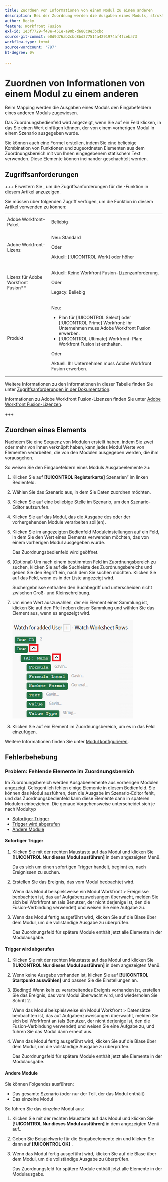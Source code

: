 ```yaml
---
title: Zuordnen von Informationen von einem Modul zu einem anderen
description: Bei der Zuordnung werden die Ausgaben eines Moduls, strukturiert in Elemente, den Eingabefeldern eines anderen Moduls zugewiesen.
author: Becky
feature: Workfront Fusion
exl-id: 1e3f7729-f48e-451e-a90b-d680c9e3bcbc
source-git-commit: e0d9d76ab2cbd8bd277514a4291974af4fceba73
workflow-type: tm+mt
source-wordcount: '797'
ht-degree: 0%

---
```


# Zuordnen von Informationen von einem Modul zu einem anderen

Beim Mapping werden die Ausgaben eines Moduls den Eingabefeldern eines anderen Moduls zugewiesen.

Das Zuordnungsbedienfeld wird angezeigt, wenn Sie auf ein Feld klicken, in das Sie einen Wert einfügen können, der von einem vorherigen Modul in einem Szenario ausgegeben wurde.

Sie können auch eine Formel erstellen, indem Sie eine beliebige Kombination von Funktionen und zugeordneten Elementen aus dem Zuordnungsbereich mit von Ihnen eingegebenem statischem Text verwenden. Diese Elemente können ineinander geschachtelt werden.

## Zugriffsanforderungen

+++ Erweitern Sie , um die Zugriffsanforderungen für die -Funktion in diesem Artikel anzuzeigen.

Sie müssen über folgenden Zugriff verfügen, um die Funktion in diesem Artikel verwenden zu können:

<table style="table-layout:auto">
 <col> 
 <col> 
 <tbody> 
  <tr> 
   <td role="rowheader">Adobe Workfront-Paket</td> 
   <td> <p>Beliebig</p> </td> 
  </tr> 
  <tr data-mc-conditions=""> 
   <td role="rowheader">Adobe Workfront-Lizenz</td> 
   <td> <p>Neu: Standard</p><p>Oder</p><p>Aktuell: [!UICONTROL Work] oder höher</p> </td> 
  </tr> 
  <tr> 
   <td role="rowheader">Lizenz für Adobe Workfront Fusion**</td> 
   <td>
   <p>Aktuell: Keine Workfront Fusion-Lizenzanforderung.</p>
   <p>Oder</p>
   <p>Legacy: Beliebig </p>
   </td> 
  </tr> 
  <tr> 
   <td role="rowheader">Produkt</td> 
   <td>
   <p>Neu:</p> <ul><li>Plan für [!UICONTROL Select] oder [!UICONTROL Prime] Workfront: Ihr Unternehmen muss Adobe Workfront Fusion erwerben.</li><li>[!UICONTROL Ultimate] Workfront-Plan: Workfront Fusion ist enthalten.</li></ul>
   <p>Oder</p>
   <p>Aktuell: Ihr Unternehmen muss Adobe Workfront Fusion erwerben.</p>
   </td> 
  </tr>
 </tbody> 
</table>

Weitere Informationen zu den Informationen in dieser Tabelle finden Sie unter [Zugriffsanforderungen in der Dokumentation](/help/workfront-fusion/references/licenses-and-roles/access-level-requirements-in-documentation.md).

Informationen zu Adobe Workfront Fusion-Lizenzen finden Sie unter [Adobe Workfront Fusion-Lizenzen](/help/workfront-fusion/set-up-and-manage-workfront-fusion/licensing-operations-overview/license-automation-vs-integration.md).

+++

## Zuordnen eines Elements

Nachdem Sie eine Sequenz von Modulen erstellt haben, indem Sie zwei oder mehr von ihnen verknüpft haben, kann jedes Modul Werte von Elementen verarbeiten, die von den Modulen ausgegeben werden, die ihm vorausgehen.

So weisen Sie den Eingabefeldern eines Moduls Ausgabeelemente zu:

1. Klicken Sie auf **[!UICONTROL Registerkarte]** Szenarien“ im linken Bedienfeld.
1. Wählen Sie das Szenario aus, in dem Sie Daten zuordnen möchten.
1. Klicken Sie auf eine beliebige Stelle im Szenario, um den Szenario-Editor aufzurufen.
1. Klicken Sie auf das Modul, das die Ausgabe des oder der vorhergehenden Module verarbeiten soll(en).
1. Klicken Sie im angezeigten Bedienfeld Moduleinstellungen auf ein Feld, in dem Sie den Wert eines Elements verwenden möchten, das von einem vorherigen Modul ausgegeben wurde.

   Das Zuordnungsbedienfeld wird geöffnet.

1. (Optional) Um nach einem bestimmten Feld im Zuordnungsbereich zu suchen, klicken Sie auf die Suchleiste des Zuordnungsbereichs und geben Sie den Begriff ein, nach dem Sie suchen möchten. Klicken Sie auf das Feld, wenn es in der Liste angezeigt wird.

   Suchergebnisse enthalten den Suchbegriff und unterscheiden nicht zwischen Groß- und Kleinschreibung.
1. Um einen Wert auszuwählen, der ein Element einer Sammlung ist, klicken Sie auf den Pfeil neben dieser Sammlung und wählen Sie das Element aus, wenn es angezeigt wird.

   ![Sammlungselement](assets/collection-dropdown.png)

1. Klicken Sie auf ein Element im Zuordnungsbereich, um es in das Feld einzufügen.

Weitere Informationen finden Sie unter [Modul konfigurieren](/help/workfront-fusion/create-scenarios/add-modules/configure-a-modules-settings.md).


## Fehlerbehebung

### Problem: Fehlende Elemente im Zuordnungsbereich

Im Zuordnungsbereich werden Ausgabeelemente aus vorherigen Modulen angezeigt. Gelegentlich fehlen einige Elemente in diesem Bedienfeld. Sie können das Modul ausführen, dem die Ausgabe im Szenario-Editor fehlt, und das Zuordnungsbedienfeld kann diese Elemente dann in späteren Modulen einbeziehen. Die genaue Vorgehensweise unterscheidet sich je nach Modultyp

* [Sofortiger Trigger](#instant-trigger)
* [Trigger wird abgerufen](#polling-trigger)
* [Andere Module](#other-modules)

#### Sofortiger Trigger

1. Klicken Sie mit der rechten Maustaste auf das Modul und klicken Sie **[!UICONTROL Nur dieses Modul ausführen]** in dem angezeigten Menü.

   Da es sich um einen sofortigen Trigger handelt, beginnt es, nach Ereignissen zu suchen.

1. Erstellen Sie das Ereignis, das vom Modul beobachtet wird.

   Wenn das Modul beispielsweise ein Modul Workfront > Ereignisse beobachten ist, das auf Aufgabenzuweisungen überwacht, melden Sie sich bei Workfront an (als Benutzer, der nicht derjenige ist, den die Fusion-Verbindung verwendet) und weisen Sie eine Aufgabe zu.

1. Wenn das Modul fertig ausgeführt wird, klicken Sie auf die Blase über dem Modul, um die vollständige Ausgabe zu überprüfen.

   Das Zuordnungsfeld für spätere Module enthält jetzt alle Elemente in der Modulausgabe.

#### Trigger wird abgerufen

1. Klicken Sie mit der rechten Maustaste auf das Modul und klicken Sie **[!UICONTROL Nur dieses Modul ausführen]** in dem angezeigten Menü.
1. Wenn keine Ausgabe vorhanden ist, klicken Sie auf **[!UICONTROL Startpunkt auswählen]** und passen Sie die Einstellungen an.
1. (Bedingt) Wenn kein zu verarbeitendes Ereignis vorhanden ist, erstellen Sie das Ereignis, das vom Modul überwacht wird, und wiederholen Sie Schritt 2.

   Wenn das Modul beispielsweise ein Modul Workfront > Datensätze beobachten ist, das auf Aufgabenzuweisungen überwacht, melden Sie sich bei Workfront an (als Benutzer, der nicht derjenige ist, den die Fusion-Verbindung verwendet) und weisen Sie eine Aufgabe zu, und führen Sie das Modul dann erneut aus.

1. Wenn das Modul fertig ausgeführt wird, klicken Sie auf die Blase über dem Modul, um die vollständige Ausgabe zu überprüfen.

   Das Zuordnungsfeld für spätere Module enthält jetzt alle Elemente in der Modulausgabe.

#### Andere Module

Sie können Folgendes ausführen:

* Das gesamte Szenario (oder nur der Teil, der das Modul enthält)
* Das einzelne Modul

So führen Sie das einzelne Modul aus:

1. Klicken Sie mit der rechten Maustaste auf das Modul und klicken Sie **[!UICONTROL Nur dieses Modul ausführen]** in dem angezeigten Menü auf..
1. Geben Sie Beispielwerte für die Eingabeelemente ein und klicken Sie dann auf **[!UICONTROL OK]** .
1. Wenn das Modul fertig ausgeführt wird, klicken Sie auf die Blase über dem Modul, um die vollständige Ausgabe zu überprüfen.

   Das Zuordnungsfeld für spätere Module enthält jetzt alle Elemente in der Modulausgabe.
